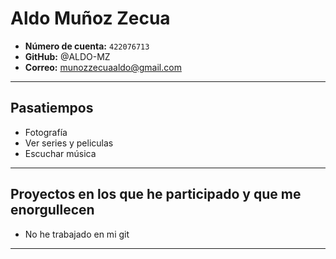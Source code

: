 # Aldo Muñoz Zecua 

-  **Número de cuenta:** `422076713`  
-  **GitHub:** @ALDO-MZ
-  **Correo:** munozzecuaaldo@gmail.com

---

## Pasatiempos

- Fotografía
- Ver series y peliculas
- Escuchar música
---

## Proyectos en los que he participado y que me enorgullecen

- No he trabajado en mi git
---

